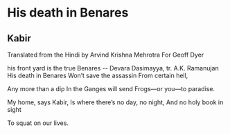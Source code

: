 # His death in Benares
## Kabir
Translated from the Hindi by Arvind Krishna Mehrotra
For Geoff Dyer

his front yard
is the true Benares
      -- Devara Dasimayya,
          tr. A.K. Ramanujan
His death in Benares
Won’t save the assassin
From certain hell,

Any more than a dip
In the Ganges will send
Frogs—or you—to paradise.

My home, says Kabir,
Is where there’s no day, no night,
And no holy book in sight

To squat on our lives.